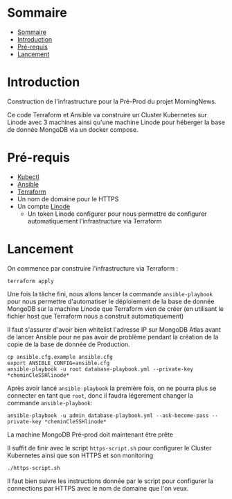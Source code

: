 # Sommaire
- [Sommaire](#sommaire)
- [Introduction](#introduction)
- [Pré-requis](#pré-requis)
- [Lancement](#lancement)

# Introduction
Construction de l'infrastructure pour la Pré-Prod du projet MorningNews.

Ce code Terraform et Ansible va construire un Cluster Kubernetes sur Linode avec 3 machines ainsi qu'une machine Linode pour héberger la base de donnée MongoDB via un docker compose.

# Pré-requis 
- [Kubectl](https://kubernetes.io/docs/tasks/tools/install-kubectl-linux/)
- [Ansible](https://docs.ansible.com/ansible/latest/installation_guide/intro_installation.html)
- [Terraform](https://developer.hashicorp.com/terraform/install)
- Un nom de domaine pour le HTTPS
- Un compte [Linode](https://www.linode.com/)
  - Un token Linode configurer pour nous permettre de configurer automatiquement l'infrastructure via Terraform

# Lancement
On commence par construire l'infrastructure via Terraform :
```
terraform apply
```
Une fois la tâche fini, nous allons lancer la commande `ansible-playbook` pour nous permettre d'automatiser le déploiement de la base de donnée MongoDB sur la machine Linode que Terraform vien de créer (en utilisant le fichier host que Terraform nous a construit automatiquement)

Il faut s'assurer d'avoir bien whitelist l'adresse IP sur MongoDB Atlas avant de lancer Ansible pour ne pas avoir de problème pendant la création de la copie de la base de donnée de Production.
```
cp ansible.cfg.example ansible.cfg
export ANSIBLE_CONFIG=ansible.cfg
ansible-playbook -u root database-playbook.yml --private-key *cheminCleSSHlinode*
```
Après avoir lancé `ansible-playbook` la première fois, on ne pourra plus se connecter en tant que `root`, donc il faudra légerement changer la commande `ansible-playbook`: 
```
ansible-playbook -u admin database-playbook.yml --ask-become-pass --private-key *cheminCleSSHlinode*
```
La machine MongoDB Pré-prod doit maintenant être prête

Il suffit de finir avec le script `https-script.sh` pour configurer le Cluster Kubernetes ainsi que son HTTPS et son monitoring
```
./https-script.sh
``` 
Il faut bien suivre les instructions donnée par le script pour configurer la connections par HTTPS avec le nom de domaine que l'on veux.